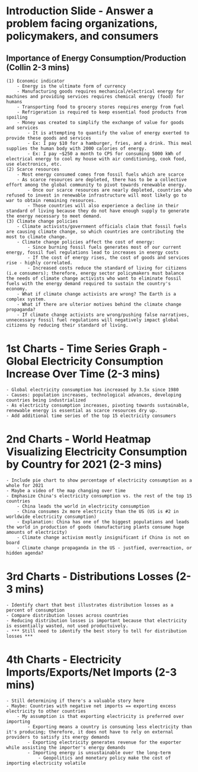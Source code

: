 # Introduction Slide - Answer a problem facing organizations, policymakers, and consumers
##  Importance of Energy Consumption/Production (Collin 2-3 mins)
    (1) Economic indicator
        - Energy is the ultimate form of currency 
        - Manufacturing goods requires mechanical/electrical energy for machines and providing services requires chemical energy (food) for humans
        - Transporting food to grocery stores requires energy from fuel
        - Refrigeration is required to keep essential food products from spoiling
        - Money was created to simplify the exchange of value for goods and services
            - It is attempting to quantify the value of energy exerted to provide these goods and services
            - Ex: I pay $10 for a hamburger, fries, and a drink. This meal supplies the human body with 2000 calories of energy.
            - Ex: I pay ~$250 a month to CPS for consuming 5000 kWh of electrical energy to cool my house with air conditioning, cook food, use electronics, etc.
    (2) Scarce resources
        - Most energy consumed comes from fossil fuels which are scarce
        - As scarce resources are depleted, there has to be a collective effort among the global community to pivot towards renewable energy. 
            - Once our scarce resources are nearly depleted, countries who refused to invest in renewable infrastructure will most likely go to war to obtain remaining resources.
            - Those countries will also experience a decline in their standard of living because they do not have enough supply to generate the energy necessary to meet demand.
    (3) Climate change policies
        - Climate activists/government officials claim that fossil fuels are causing climate change, so which countries are contributing the most to climate change.
        - Climate change policies affect the cost of energy:
            - Since burning fossil fuels generates most of our current energy, fossil fuel regulations lead to increases in energy costs
            - If the cost of energy rises, the cost of goods and services rise - highly correlated.
            - Increased costs reduce the standard of living for citizens (i.e consumers); therefore, energy sector policymakers must balance the needs of climate change activists who want to eliminate fossil fuels with the energy demand required to sustain the country's economy.
        - What if climate change activists are wrong? The Earth is a complex system.
        - What if there are ulterior motives behind the climate change propaganda?
        - If climate change activists are wrong/pushing false narratives, unnecessary fossil fuel regulations will negatively impact global citizens by reducing their standard of living.   

# 1st Charts - Time Series Graph - Global Electricity Consumption Increase Over Time (2-3 mins)
    - Global electricity consumption has increased by 3.5x since 1980
    - Causes: population increases, technological advances, developing countries being industrialized
    - As electricity consumption increases, pivoting towards sustainable, renewable energy is essential as scarce resources dry up.
    - Add additional time series of the top 15 electricity consumers

# 2nd Charts - World Heatmap Visualizing Electricity Consumption by Country for 2021 (2-3 mins)
    - Include pie chart to show percentage of electricity consumption as a whole for 2021
    - Maybe a video of the map changing over time
    - Emphasize China's electricity consumption vs. the rest of the top 15 countries
        - China leads the world in electricity consumption
        - China consumes 2x more electricity than the US (US is #2 in worldwide electricity consumption)
        - Explanation: China has one of the biggest populations and leads the world in production of goods (manufacturing plants consume huge amounts of electricity)
        - Climate change activism mostly insignificant if China is not on board
        - Climate change propaganda in the US - justfied, overreaction, or hidden agenda?

# 3rd Charts - Distributions Losses (2-3 mins)
    - Identify chart that best illustrates distribution losses as a percent of consumption
    - Compare distribution losses across countries
    - Reducing distribution losses is important because that electricity is essentially wasted, not used productuively. 
    - *** Still need to identify the best story to tell for distribution losses ***

# 4th Charts - Electricity Imports/Exports/Net Imports (2-3 mins)
    - Still determining if there's a valuable story here
    - Maybe: Countries with negative net imports == exporting excess electricity to other countries
        - My assumption is that exporting electricity is preferred over importing
            - Exporting means a country is consuming less electricity than it's producing; therefore, it does not have to rely on external providers to satisfy its energy demands
            - Exporting electricity generates revenue for the exporter while assisting the importer's energy demands
            - Importing energy is unsustainable over the long-term
                - Geopolitics and monetary policy make the cost of importing electricity volatile
             